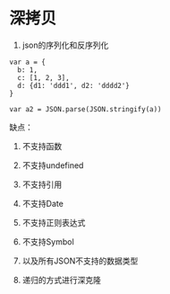 # 深拷贝
1. json的序列化和反序列化

```
var a = {
  b: 1,
  c: [1, 2, 3],
  d: {d1: 'ddd1', d2: 'dddd2'}
}

var a2 = JSON.parse(JSON.stringify(a))
```
缺点：
1. 不支持函数
2. 不支持undefined
3. 不支持引用
4. 不支持Date
5. 不支持正则表达式
6. 不支持Symbol
7. 以及所有JSON不支持的数据类型

2. 递归的方式进行深克隆